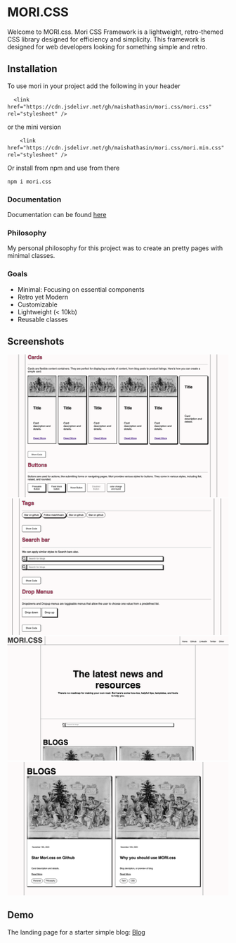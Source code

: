 # MORI.CSS



Welcome to MORI.css. Mori CSS Framework is a lightweight, retro-themed CSS library designed for efficiency and simplicity. This framework is designed for web developers looking for something simple and retro. 

## Installation 

To use mori in your project add the following in your header 
```  
  <link href="https://cdn.jsdelivr.net/gh/maishathasin/mori.css/mori.css" rel="stylesheet" />
```
or the mini version
```
    <link href="https://cdn.jsdelivr.net/gh/maishathasin/mori.css/mori.min.css" rel="stylesheet" />
```
 
 Or install from npm and use from there 
 ```
 npm i mori.css
 ```

### Documentation

Documentation can be found [here](https://maishathasin.github.io/mori.css) 

### Philosophy

My personal philosophy for this project was to create an pretty pages with minimal classes.

### Goals

     
* Minimal: Focusing on essential components
* Retro yet Modern
* Customizable
* Lightweight (&lt; 10kb)  
* Reusable classes



## Screenshots 

![docs](docs-pic.png)
</br>
![docs](docs-pic2.png)
</br>
![Blog](blog1.png)
</br>
![Blog](blog2.png)





## Demo 

The landing page for a starter simple blog: [Blog](https://maishathasin.github.io/mori.css/blog.html)

